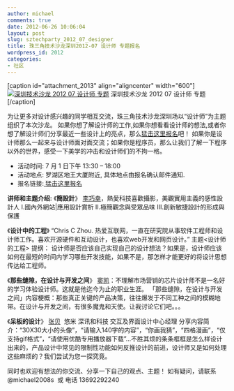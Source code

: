 ```yaml
---
author: michael
comments: true
date: 2012-06-26 10:06:04
layout: post
slug: sztechparty_2012_07_designer
title: 珠三角技术沙龙深圳2012-07 设计师 专题报名
wordpress_id: 2012
categories:
- 社区
---
```


[caption id="attachment_2013" align="aligncenter" width="600"][![深圳技术沙龙 2012 07 设计师 专题](http://techparty.org/wp-content/uploads/2012/06/designer_2012_07-300x199.png)](http://techparty.org/wp-content/uploads/2012/06/designer_2012_07.png) 深圳技术沙龙 2012 07 设计师 专题[/caption]

为让更多对设计感兴趣的同学相互交流，珠三角技术沙龙深圳场以“设计师”为主题组织了本次沙龙。
如果你想了解设计师的工作,如果你想看看设计师的想法,或者你想了解设计师们分享最近一些设计上的亮点，那么[猛击这里报名](http://f.jeffkit.info/techparty/sztechparty_201207_designer/)吧！
如果你是设计师那么一起来与设计师面对面交流；如果你是程序员，那么让我们了解一下程序以外的世界，感受一下美学的冲击和设计师们的不拘一格。

* 活动时间: 7 月 1 日下午 13:30 – 18:00
* 活动地点: 罗湖区地王大厦附近, 具体地点由报名确认邮件通知.
* 报名链接:[ 猛击这里报名](http://f.jeffkit.info/techparty/sztechparty_201207_designer/)

**讲师和主题介绍:**
《**簡設計**》
[李巧幸](http://weibo.com/leeqiaoxing)，熱愛科技喜歡攝影，美觀實用主義的感性設計人
Ⅰ.國內外網站|應用設計賞析
Ⅱ.極簡觀念與受眾品味
Ⅲ.創新敏捷設計的形成與保護

《**设计中的工程**》
“Chris C Zhou. 热爱互联网，一直在研究院从事软件工程师和设计师工作。喜欢开源硬件和互动设计，也喜欢web开发和网页设计。”
主题<设计师的工程> 提纲： 设计师是否应该自己实现自己的设计想法？如果是，设计师应该如何在最短的时间内学习哪些开发技能，如果不是，那怎样才能更好的将设计思想传达给工程师。

《**那些缝隙，在设计与开发之间**》
[窦凯](http://weibo.com/yizhidou)：不理解市场营销的芯片设计师不是一名好的学习体验设计师。这就是他迄今为止的职业生涯。
「那些缝隙，在设计与开发之间」内容梗概：那些真正关键的产品决策，往往爆发于不同工种之间的模糊地带。在设计与开发之间，有很多魔鬼和天使。让我讨论它们吧。。。

《**呆板的设计**》
[张贝](http://weibo.com/n/%E4%B8%8D%E8%B4%9D)  悠米 深讯和科技 交互及界面设计中心经理
分享内容简介：“30X30大小的头像”，“请输入140字的内容”，“你画我猜”，“四格漫画”，“仅支持gif格式”，“请使用优酷专用播放器下载”...不胜其烦的条条框框是怎么样设计出来的，产品设计中常见的限制性功能如何反推设计的前进，设计师又是如何处理这些麻烦的？我们尝试为您一探究竟。

同时也欢迎有想法的你交流、分享一下自己的观点、主题！
如有疑问，请联系 @michael2008s  或 电话 13692292240
